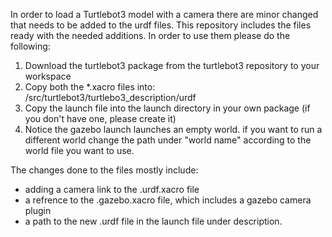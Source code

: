 In order to load a Turtlebot3 model with a camera there are minor changed that needs to be added to the urdf files. This repository includes the files ready with the needed additions. 
In order to use them please do the following:

1. Download the turtlebot3 package from the turtlebot3 repository to your workspace
2. Copy both the *.xacro files into: <your workspace>/src/turtlebot3/turtlebo3_description/urdf
3. Copy the launch file into the launch directory in your own package (if you don't have one, please create it)
4. Notice the gazebo launch launches an empty world. if you want to run a different world change the path under "world name" according to the world file you want to use.

The changes done to the files mostly include: 
* adding a camera link to the .urdf.xacro file
* a refrence to the .gazebo.xacro file, which includes a gazebo camera plugin
* a path to the new .urdf file in the launch file under description. 
